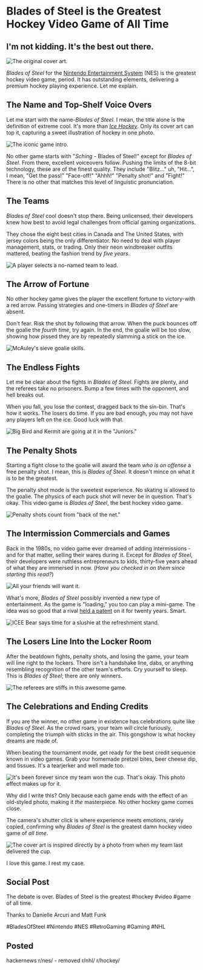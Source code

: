 # Blades of Steel is the Greatest Hockey Video Game of All Time
## I'm not kidding. It's the best out there.

![The original cover art.](images/46-01.jpeg)

*Blades of Steel* for the [Nintendo Entertainment System](https://en.wikipedia.org/wiki/Nintendo_Entertainment_System) (NES) is the greatest hockey video game, period. It has outstanding elements, delivering a premium hockey playing experience. Let me explain.

## The Name and Top-Shelf Voice Overs

Let me start with the name-*Blades of Steel*. I mean, the title alone is the definition of extreme cool. It's more than *[Ice Hockey](https://en.wikipedia.org/wiki/Ice_Hockey_(1988_video_game))*. Only its cover art can top it, capturing a sweet illustration of hockey in one photo.

![The iconic game intro.](images/46-02.gif)

No other game starts with "*Sching* - Blades of Steel!" except for *Blades of Steel*. From there, excellent voiceovers follow. Pushing the limits of the 8-bit technology, these are of the finest quality. They include "Blitz..." uh, "Hit...", I mean, "Get the pass!" "Face-off!" "Ahhh!" "Penalty shot!" and "Fight!" There is no other that matches this level of linguistic pronunciation.

## The Teams

*Blades of Steel* cool doesn't stop there. Being unlicensed, their developers knew how best to avoid legal challenges from official gaming organizations.

They chose the eight best cities in Canada and The United States, with jersey colors being the only differentiator. No need to deal with player management, stats, or trading. Only their neon windbreaker outfits mattered, beating the fashion trend by *five years*.

![A player selects a no-named team to lead.](images/46-03.gif)

## The Arrow of Fortune

No other hockey game gives the player the excellent fortune to victory-with a red arrow. Passing strategies and one-timers in *Blades of Steel* are absent.

Don't fear. Risk the shot by following that arrow. When the puck bounces off the goalie the *fourth time*, try again. In the end, the goalie will be too slow, showing how pissed they are by repeatedly slamming a stick on the ice.

![McAuley's sieve goalie skills.](images/46-04.gif)

## The Endless Fights

Let me be clear about the fights in *Blades of Steel*. Fights are plenty, and the referees take no prisoners. Bump a few times with the opponent, and hell breaks out.

When you fall, you lose the contest, dragged back to the sin-bin. That's how it works. The losers do time. If you are bad enough, you may not have any players left on the ice. Good luck with that.

![Big Bird and Kermit are going at it in the "Juniors."](images/46-05.gif)

## The Penalty Shots

Starting a fight close to the goalie will award the team *who is on offense* a free penalty shot. I mean, this is *Blades of Steel*. It doesn't mince on what it is to be the greatest.

The penalty shot mode is the sweetest experience. No skating is allowed to the goalie. The physics of each puck shot will never be in question. That's okay. This video game is *Blades of Steel*, the best hockey video game.

![Penalty shots count from "back of the net."](images/46-06.gif)

## The Intermission Commercials and Games

Back in the 1980s, no video game ever dreamed of adding intermissions - and for that matter, selling their wares during it. Except for *Blades of Steel*, their developers were ruthless entrepreneurs to kids, thirty-five years ahead of what they are immersed in now. (*Have you checked in on them since starting this read?*)

![All your friends will want it.](images/46-07.gif)

What's more, *Blades of Steel* possibly invented a new type of entertainment. As the game is "loading," you too can play a mini-game. The idea was so good that a rival [held a patent](https://www.eff.org/deeplinks/2015/12/loading-screen-game-patent-finally-expires) on it for twenty years. Smart.

![ICEE Bear says time for a slushie at the refreshment stand.](images/46-08.gif)

## The Losers Line Into the Locker Room

After the beatdown fights, penalty shots, and losing the game, your team will line right to the lockers. There isn't a handshake line, dabs, or anything resembling recognition of the other team's efforts. Cry yourself to sleep. This is *Blades of Steel*; there are only winners.

![The referees are stiffs in this awesome game.](images/46-09.gif)

## The Celebrations and Ending Credits

If you are the winner, no other game in existence has celebrations quite like *Blades of Steel*. As the crowd roars, your team will circle furiously, completing the triumph with sticks in the air. This gongshow is what hockey dreams are made of.

When beating the tournament mode, get ready for the best credit sequence known in video games. Grab your homemade pretzel bites, beer cheese dip, and tissues. It's a tearjerker and well made too.

![It's been forever since my team won the cup. That's okay. This photo effect makes up for it.](images/46-10.gif)

Why did I write this? Only because each game ends with the effect of an old-styled photo, making it *the* masterpiece. No other hockey game comes close.

The camera's shutter click is where experience meets emotions, rarely copied, confirming why *Blades of Steel* is the greatest damn hockey video game of *all time*.

![The cover art [is inspired directly](https://puckjunk.com/2018/12/27/10-things-you-should-know-about-blades-of-steel/) by a photo from when my team last delivered the cup.](images/46-11.gif)

I love this game. I rest my case.

## Social Post

The debate is over. Blades of Steel is the greatest #hockey #video #game of all time.

Thanks to Danielle Arcuri and Matt Funk

#BladesOfSteel #Nintendo #NES #RetroGaming #Gaming #NHL

## Posted

hackernews
r/nes/ - removed 
r/nhl/
r/hockey/
